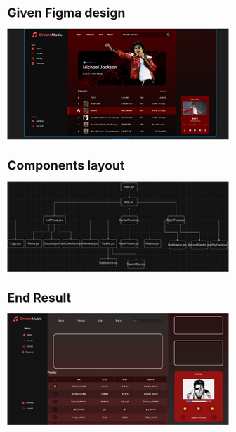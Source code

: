 # Given Figma design

![An example image](x_project_pictures/Figma.png)

# Components layout 
![An example image](x_project_pictures/components.png)

# End Result
![An example image](x_project_pictures/endResult.png)
